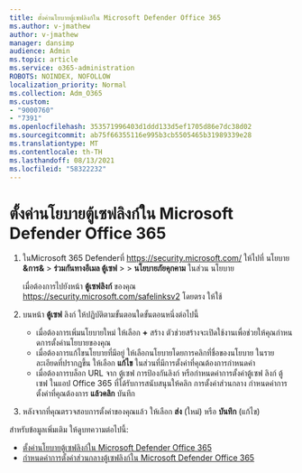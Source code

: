 ```yaml
---
title: ตั้งค่านโยบายตู้เซฟลิงก์ใน Microsoft Defender Office 365
ms.author: v-jmathew
author: v-jmathew
manager: dansimp
audience: Admin
ms.topic: article
ms.service: o365-administration
ROBOTS: NOINDEX, NOFOLLOW
localization_priority: Normal
ms.collection: Adm_O365
ms.custom:
- "9000760"
- "7391"
ms.openlocfilehash: 353571996403d1ddd133d5ef1705d86e7dc38d02
ms.sourcegitcommit: ab75f66355116e995b3cb5505465b31989339e28
ms.translationtype: MT
ms.contentlocale: th-TH
ms.lasthandoff: 08/13/2021
ms.locfileid: "58322232"
---
```

# <a name="set-up-safe-link-policies-in-microsoft-defender-for-office-365"></a>ตั้งค่านโยบายตู้เซฟลิงก์ใน Microsoft Defender Office 365

1. ในMicrosoft 365 Defenderที่ <https://security.microsoft.com/> ให้ไปที่ นโยบาย **&การ&** \> **ร่วมกันทางอีเมล ตู้เซฟ** \>  \> **นโยบายภัยคุกคาม** ในส่วน นโยบาย

   เมื่อต้องการไปยังหน้า **ตู้เซฟลิงก์** ของคุณ <https://security.microsoft.com/safelinksv2> โดยตรง ให้ใช้

2. บนหน้า **ตู้เซฟ** ลิงก์ ให้ปฏิบัติตามขั้นตอนใดขั้นตอนหนึ่งต่อไปนี้
   - เมื่อต้องการเพิ่มนโยบายใหม่ ให้เลือก **+** สร้าง ตัวช่วยสร้างจะเปิดใช้งานเพื่อช่วยให้คุณกําหนดการตั้งค่านโยบายของคุณ
   - เมื่อต้องการแก้ไขนโยบายที่มีอยู่ ให้เลือกนโยบายโดยการคลิกที่ชื่อของนโยบาย ในรายละเอียดที่ปรากฏขึ้น ให้เลือก **แก้ไข** ในส่วนที่มีการตั้งค่าที่คุณต้องการกําหนดค่า
   - เมื่อต้องการบล็อก URL จาก ตู้เซฟ การป้องกันลิงก์ หรือกําหนดค่าการตั้งค่าตู้เซฟ ลิงก์ ตู้เซฟ ในแอป Office 365 ที่ได้รับการสนับสนุนให้คลิก การตั้งค่าส่วนกลาง กําหนดค่าการตั้งค่าที่คุณต้องการ **แล้วคลิก** บันทึก

3. หลังจากที่คุณตรวจสอบการตั้งค่าของคุณแล้ว ให้เลือก **ส่ง** (ใหม่) หรือ **บันทึก** (แก้ไข)

สำหรับข้อมูลเพิ่มเติม ให้ดูบทความต่อไปนี้:

- [ตั้งค่านโยบายตู้เซฟลิงก์ใน Microsoft Defender Office 365](https://docs.microsoft.com/microsoft-365/security/office-365-security/set-up-safe-links-policies)
- [กําหนดค่าการตั้งค่าส่วนกลางตู้เซฟลิงก์ใน Microsoft Defender Office 365](https://docs.microsoft.com/microsoft-365/security/office-365-security/configure-global-settings-for-safe-links)
